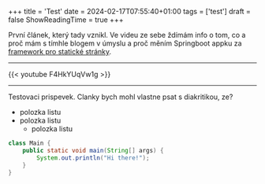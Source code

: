 +++
title = 'Test'
date = 2024-02-17T07:55:40+01:00
tags = ['test']
draft = false
ShowReadingTime = true
+++

První článek, který tady vznikl. Ve videu ze sebe ždímám info o tom, co a proč mám s tímhle blogem v úmyslu a proč měním Springboot appku za [framework pro 
statické stránky](https://gohugo.io/). 

---

{{< youtube F4HkYUqVw1g >}}

---

Testovaci prispevek. Clanky bych mohl vlastne psat s diakritikou, ze?

- polozka listu
- polozka listu
    - polozka listu

```java
class Main {
    public static void main(String[] args) {
        System.out.println("Hi there!");
    }
}
```
